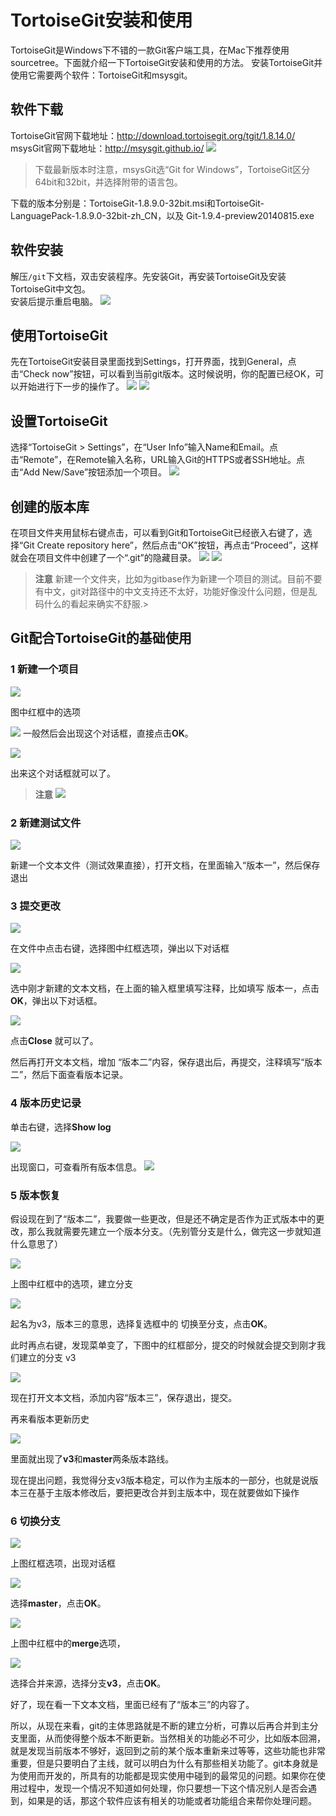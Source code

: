# TortoiseGit安装和使用 #
TortoiseGit是Windows下不错的一款Git客户端工具，在Mac下推荐使用sourcetree。下面就介绍一下TortoiseGit安装和使用的方法。
安装TortoiseGit并使用它需要两个软件：TortoiseGit和msysgit。
## 软件下载 ##
TortoiseGit官网下载地址：http://download.tortoisegit.org/tgit/1.8.14.0/
msysGit官网下载地址：http://msysgit.github.io/ 
![](http://i.imgur.com/Y0IpLwK.png)
>下载最新版本时注意，msysGit选“Git for Windows”，TortoiseGit区分64bit和32bit，并选择附带的语言包。

下载的版本分别是：TortoiseGit-1.8.9.0-32bit.msi和TortoiseGit-LanguagePack-1.8.9.0-32bit-zh_CN，以及 Git-1.9.4-preview20140815.exe

## 软件安装 ##

解压`/git`下文档，双击安装程序。先安装Git，再安装TortoiseGit及安装TortoiseGit中文包。  
安装后提示重启电脑。
![](http://i.imgur.com/KkaS6AV.png)

## 使用TortoiseGit ##
先在TortoiseGit安装目录里面找到Settings，打开界面，找到General，点击“Check now”按钮，可以看到当前git版本。这时候说明，你的配置已经OK，可以开始进行下一步的操作了。
![](http://i.imgur.com/qG1HemQ.png)
![](http://i.imgur.com/GnXFgfw.png)

## 设置TortoiseGit ##

选择“TortoiseGit > Settings”，在“User Info”输入Name和Email。点击“Remote”，在Remote输入名称，URL输入Git的HTTPS或者SSH地址。点击“Add New/Save”按钮添加一个项目。
![](http://i.imgur.com/FrJLjAS.png)

## 创建的版本库 ##
在项目文件夹用鼠标右键点击，可以看到Git和TortoiseGit已经嵌入右键了，选择“Git Create repository here”，然后点击“OK”按钮，再点击“Proceed”，这样就会在项目文件中创建了一个“.git”的隐藏目录。
![](http://i.imgur.com/QI2Bd1U.jpg)
![](http://i.imgur.com/p7Mwy2g.jpg)
>**注意**
>新建一个文件夹，比如为gitbase作为新建一个项目的测试。目前不要有中文，git对路径中的中文支持还不太好，功能好像没什么问题，但是乱码什么的看起来确实不舒服.>


## Git配合TortoiseGit的基础使用  ##
### 1 新建一个项目 ###
![](http://i.imgur.com/fPxGmQR.png)

图中红框中的选项

![](http://i.imgur.com/mkUAoPT.png)
一般然后会出现这个对话框，直接点击**OK**。

![](http://i.imgur.com/6xDpGif.png)

出来这个对话框就可以了。
>**注意**
![](http://my.csdn.net/uploads/201207/15/1342364840_2658.png)

### 2 新建测试文件 ###

![](http://i.imgur.com/Qm8qF9J.png)

新建一个文本文件（测试效果直接），打开文档，在里面输入“版本一”，然后保存退出

### 3 提交更改 ###
![](http://i.imgur.com/7lsHC5F.png)

在文件中点击右键，选择图中红框选项，弹出以下对话框

![](http://i.imgur.com/sxLy6FG.png)

选中刚才新建的文本文档，在上面的输入框里填写注释，比如填写 版本一，点击**OK**，弹出以下对话框。

![](http://i.imgur.com/vx0dkCP.png)

点击**Close** 就可以了。

然后再打开文本文档，增加 “版本二”内容，保存退出后，再提交，注释填写“版本二”，然后下面查看版本记录。

### 4 版本历史记录 ###

单击右键，选择**Show log**

![](http://i.imgur.com/rcgQucl.png) 


出现窗口，可查看所有版本信息。
![](http://i.imgur.com/6VHdAvG.png) 

### 5 版本恢复 ###

假设现在到了“版本二”，我要做一些更改，但是还不确定是否作为正式版本中的更改，那么我就需要先建立一个版本分支。（先别管分支是什么，做完这一步就知道什么意思了）

![](http://i.imgur.com/QEVO0pq.png)

上图中红框中的选项，建立分支

![](http://i.imgur.com/DG2z8wO.png)

起名为v3，版本三的意思，选择复选框中的 切换至分支，点击**OK**。

此时再点右键，发现菜单变了，下图中的红框部分，提交的时候就会提交到刚才我们建立的分支 v3

![](http://i.imgur.com/y1hLOOT.png)

现在打开文本文档，添加内容“版本三”，保存退出，提交。

再来看版本更新历史

![](http://i.imgur.com/5kkbXFB.png)

里面就出现了**v3**和**master**两条版本路线。

现在提出问题，我觉得分支v3版本稳定，可以作为主版本的一部分，也就是说版本三在基于主版本修改后，要把更改合并到主版本中，现在就要做如下操作

### 6 切换分支 ###

![](http://i.imgur.com/JVxHS0j.png)

上图红框选项，出现对话框

![](http://i.imgur.com/Z5QEp9M.png)

选择**master**，点击**OK**。

![](http://i.imgur.com/Oq3WVpV.png)

上图中红框中的**merge**选项，

![](http://i.imgur.com/M4PHEel.png)

选择合并来源，选择分支**v3**，点击**OK**。

好了，现在看一下文本文档，里面已经有了“版本三”的内容了。

所以，从现在来看，git的主体思路就是不断的建立分析，可靠以后再合并到主分支里面，从而使得整个版本不断更新。当然相关的功能必不可少，比如版本回溯，就是发现当前版本不够好，返回到之前的某个版本重新来过等等，这些功能也非常重要，但是只要明白了主线，就可以明白为什么有那些相关功能了。git本身就是为使用而开发的，所具有的功能都是现实使用中碰到的最常见的问题。如果你在使用过程中，发现一个情况不知道如何处理，你只要想一下这个情况别人是否会遇到，如果是的话，那这个软件应该有相关的功能或者功能组合来帮你处理问题。

